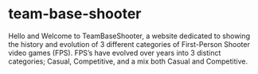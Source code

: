 # team-base-shooter
Hello and Welcome to TeamBaseShooter, a website dedicated to showing the history and evolution of 3 different categories of First-Person Shooter video games (FPS). FPS’s have evolved over years into 3 distinct categories; Casual, Competitive, and a mix both Casual and Competitive.
